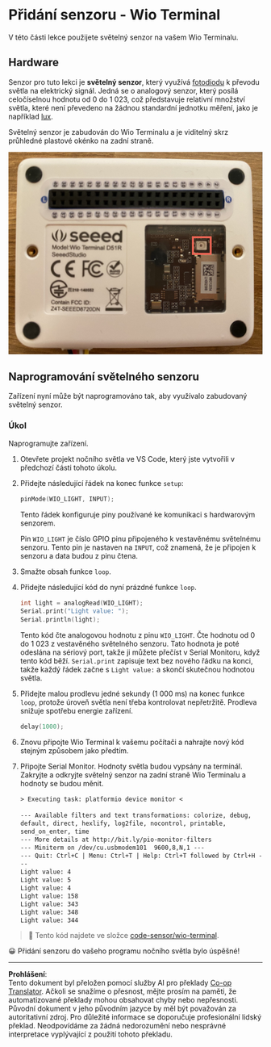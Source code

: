 <!--
CO_OP_TRANSLATOR_METADATA:
{
  "original_hash": "7f4ad0ef54f248b85b92187c94cf9dcb",
  "translation_date": "2025-08-27T22:34:41+00:00",
  "source_file": "1-getting-started/lessons/3-sensors-and-actuators/wio-terminal-sensor.md",
  "language_code": "cs"
}
-->
# Přidání senzoru - Wio Terminal

V této části lekce použijete světelný senzor na vašem Wio Terminalu.

## Hardware

Senzor pro tuto lekci je **světelný senzor**, který využívá [fotodiodu](https://wikipedia.org/wiki/Photodiode) k převodu světla na elektrický signál. Jedná se o analogový senzor, který posílá celočíselnou hodnotu od 0 do 1 023, což představuje relativní množství světla, které není převedeno na žádnou standardní jednotku měření, jako je například [lux](https://wikipedia.org/wiki/Lux).

Světelný senzor je zabudován do Wio Terminalu a je viditelný skrz průhledné plastové okénko na zadní straně.

![Světelný senzor na zadní straně Wio Terminalu](../../../../../translated_images/wio-light-sensor.b1f529f3c95f51654f2e2c1d2d4b55fe547d189f588c974f5c2462c728133840.cs.png)

## Naprogramování světelného senzoru

Zařízení nyní může být naprogramováno tak, aby využívalo zabudovaný světelný senzor.

### Úkol

Naprogramujte zařízení.

1. Otevřete projekt nočního světla ve VS Code, který jste vytvořili v předchozí části tohoto úkolu.

1. Přidejte následující řádek na konec funkce `setup`:

    ```cpp
    pinMode(WIO_LIGHT, INPUT);
    ```

    Tento řádek konfiguruje piny používané ke komunikaci s hardwarovým senzorem.

    Pin `WIO_LIGHT` je číslo GPIO pinu připojeného k vestavěnému světelnému senzoru. Tento pin je nastaven na `INPUT`, což znamená, že je připojen k senzoru a data budou z pinu čtena.

1. Smažte obsah funkce `loop`.

1. Přidejte následující kód do nyní prázdné funkce `loop`.

    ```cpp
    int light = analogRead(WIO_LIGHT);
    Serial.print("Light value: ");
    Serial.println(light);
    ```

    Tento kód čte analogovou hodnotu z pinu `WIO_LIGHT`. Čte hodnotu od 0 do 1 023 z vestavěného světelného senzoru. Tato hodnota je poté odeslána na sériový port, takže ji můžete přečíst v Serial Monitoru, když tento kód běží. `Serial.print` zapisuje text bez nového řádku na konci, takže každý řádek začne s `Light value:` a skončí skutečnou hodnotou světla.

1. Přidejte malou prodlevu jedné sekundy (1 000 ms) na konec funkce `loop`, protože úroveň světla není třeba kontrolovat nepřetržitě. Prodleva snižuje spotřebu energie zařízení.

    ```cpp
    delay(1000);
    ```

1. Znovu připojte Wio Terminal k vašemu počítači a nahrajte nový kód stejným způsobem jako předtím.

1. Připojte Serial Monitor. Hodnoty světla budou vypsány na terminál. Zakryjte a odkryjte světelný senzor na zadní straně Wio Terminalu a hodnoty se budou měnit.

    ```output
    > Executing task: platformio device monitor <

    --- Available filters and text transformations: colorize, debug, default, direct, hexlify, log2file, nocontrol, printable, send_on_enter, time
    --- More details at http://bit.ly/pio-monitor-filters
    --- Miniterm on /dev/cu.usbmodem101  9600,8,N,1 ---
    --- Quit: Ctrl+C | Menu: Ctrl+T | Help: Ctrl+T followed by Ctrl+H ---
    Light value: 4
    Light value: 5
    Light value: 4
    Light value: 158
    Light value: 343
    Light value: 348
    Light value: 344
    ```

> 💁 Tento kód najdete ve složce [code-sensor/wio-terminal](../../../../../1-getting-started/lessons/3-sensors-and-actuators/code-sensor/wio-terminal).

😀 Přidání senzoru do vašeho programu nočního světla bylo úspěšné!

---

**Prohlášení**:  
Tento dokument byl přeložen pomocí služby AI pro překlady [Co-op Translator](https://github.com/Azure/co-op-translator). Ačkoli se snažíme o přesnost, mějte prosím na paměti, že automatizované překlady mohou obsahovat chyby nebo nepřesnosti. Původní dokument v jeho původním jazyce by měl být považován za autoritativní zdroj. Pro důležité informace se doporučuje profesionální lidský překlad. Neodpovídáme za žádná nedorozumění nebo nesprávné interpretace vyplývající z použití tohoto překladu.